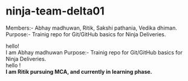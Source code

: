 # ninja-team-delta01
Members:- Abhay madhuwan, Ritik, Sakshi pathania, Vedika dhiman.
Purpose:- Trainig repo for Git/GitHub basics for Ninja Deliveries.

hello! <br> I am Abhay madhuwan 
Purpose:- Trainig repo for Git/GitHub basics for Ninja Deliveries.<br>hello ! <br> <b>I am Ritik pursuing MCA, and currently in learning phase.</b>

